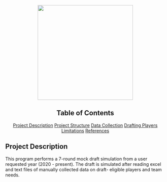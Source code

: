 <p align="center">
  <img src="https://upload.wikimedia.org/wikipedia/commons/f/f6/NFL_logo.png" length="200" width="300">
</p>

<div align="center">
  <h2>Table of Contents</h2>
  <a href="#project_description">Project Description</a>
  <a href="project_structure">Project Structure</a>
  <a href="#data_collection">Data Collection</a>
  <a href="#drafting_players">Drafting Players</a>
  <a href="#limitations">Limitations</a>
  <a href="#References">References</a>
</div>

<div>
  <h2><a id="project_description">Project Description</a></h2>
  This program performs a 7-round mock draft simulation from a user requested year (2020 - present).
  The draft is simulated after reading excel and text files of manually collected data on draft-
  eligible players and team needs. 
</div>

